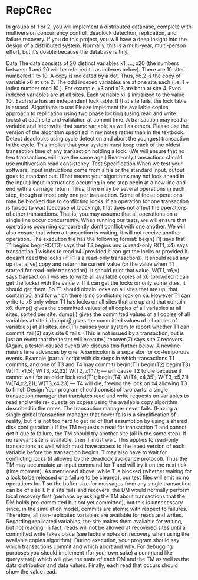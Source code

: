 # RepCRec
In groups of 1 or 2, you will implement a distributed database, complete with multiversion concurrency control, deadlock detection, replication, and failure recovery. If you do this project, you will have a deep insight into the design of a distributed system. Normally, this is a multi-year, multi-person effort, but it’s doable because the database is tiny.

Data
The data consists of 20 distinct variables x1, ..., x20 (the numbers between
1 and 20 will be referred to as indexes below). There are 10 sites
numbered 1 to 10. A copy is indicated by a dot. Thus, x6.2 is the copy of
variable x6 at site 2. The odd indexed variables are at one site each (i.e.
1 + index number mod 10 ). For example, x3 and x13 are both at site 4.
Even indexed variables are at all sites. Each variable xi is initialized to the
value 10i. Each site has an independent lock table. If that site fails, the
lock table is erased.
Algorithms to use
Please implement the available copies approach to replication using two
phase locking (using read and write locks) at each site and validation at
commit time. A transaction may read a variable and later write that same
variable as well as others. Please use the version of the algorithm specified
in my notes rather than in the textbook.
Detect deadlocks using cycle detection and abort the youngest transaction
in the cycle. This implies that your system must keep track of the
oldest transaction time of any transaction holding a lock. (We will ensure
that no two transactions will have the same age.)
Read-only transactions should use multiversion read consistency.
Test Specification
When we test your software, input instructions come from a file or the
standard input, output goes to standard out. (That means your algorithms
may not look ahead in the input.) Input instructions occurring in one step
begin at a new line and end with a carriage return. Thus, there may be
several operations in each step, though at most only one per transaction.
Some of these operations may be blocked due to conflicting locks. If an
operation for one transaction is forced to wait (because of blocking), that
does not affect the operations of other transactions. That is, you may assume
that all operations on a single line occur concurrently. When running our
tests, we will ensure that operations occurring concurrently don’t conflict
with one another. We will also ensure that when a transaction is waiting, it
will not receive another operation.
The execution file has the following format:
begin(T1) says that T1 begins
beginRO(T3) says that T3 begins and is read-only
R(T1, x4) says transaction 1 wishes to read x4 (provided it can get the
locks or provided it doesn’t need the locks (if T1 is a read-only transaction)).
It should read any up (i.e. alive) copy and return the current value (or the
value when T1 started for read-only transaction). It should print that value.
W(T1, x6,v) says transaction 1 wishes to write all available copies of x6
(provided it can get the locks) with the value v. If it can get the locks on
only some sites, it should get them. So T1 should obtain locks on all sites
that are up, that contain x6, and for which there is no conflicting lock on
x6. However T1 can write to x6 only when T1 has locks on all sites that are
up and that contain x6.
dump() gives the committed values of all copies of all variables at all
sites, sorted per site.
dump(i) gives the committed values of all copies of all variables at site i.
dump(xj) gives the committed values of all copies of variable xj at all
sites.
end(T1) causes your system to report whether T1 can commit.
fail(6) says site 6 fails. (This is not issued by a transaction, but is just
an event that the tester will execute.)
recover(7) says site 7 recovers. (Again, a tester-caused event) We discuss
this further below.
A newline means time advances by one. A semicolon is a separator for
co-temporous events.
Example (partial script with six steps in which transactions T1 commits,
and one of T3 and T4 may commit)
begin(T1)
begin(T2)
begin(T3)
W(T1, x1,5); W(T3, x2,32)
W(T2, x1,17); — will cause T2 to die because it cannot wait for an older
lock
end(T1); begin(T4)
W(T4, x4,35); W(T3, x5,21)
W(T4,x2,21); W(T3,x4,23) — T4 will die, freeing the lock on x4 allowing
T3 to finish
Design
Your program should consist of two parts: a single transaction manager
that translates read and write requests on variables to read and write re-
quests on copies using the available copy algorithm described in the notes.
The transaction manager never fails. (Having a single global transaction
manager that never fails is a simplification of reality, but it is not too hard
to get rid of that assumption by using a shared disk configuration.)
If the TM requests a read for transaction T and cannot get it due to
failure, the TM should try another site (all in the same step). If no relevant
site is available, then T must wait. This applies to read-only transactions
as well which must have access to the latest version of each variable before
the transaction begins. T may also have to wait for conflicting locks (if
allowed by the deadlock avoidance protocol). Thus the TM may accumulate
an input command for T and will try it on the next tick (time moment).
As mentioned above, while T is blocked (whether waiting for a lock to be
released or a failure to be cleared), our test files will emit no no operations
for T so the buffer size for messages from any single transaction can be of
size 1.
If a site fails and recovers, the DM would normally perform local recovery
first (perhaps by asking the TM about transactions that the DM holds
pre-committed but not yet committed), but this is unnecessary since, in the
simulation model, commits are atomic with respect to failures. Therefore,
all non-replicated variables are available for reads and writes. Regarding
replicated variables, the site makes them available for writing, but not reading.
In fact, reads will not be allowed at recovered sites until a committed
write takes place (see lecture notes on recovery when using the available
copies algorithm).
During execution, your program should say which transactions commit
and which abort and why. For debugging purposes you should implement
(for your own sake) a command like querystate() which will give the state
of each DM and the TM as well as the data distribution and data values.
Finally, each read that occurs should show the value read.
